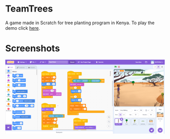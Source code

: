 # TeamTrees
A game made in Scratch for tree planting program in Kenya.
To play the demo click [here](https://scratch.mit.edu/projects/923179909).

# Screenshots
![Screenshot 1](assets/scratch.png)